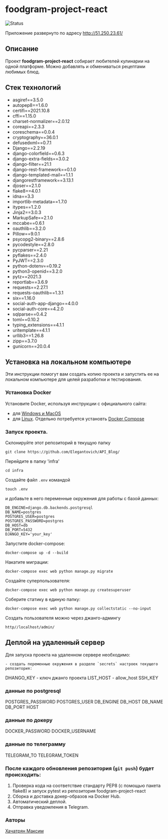 # foodgram-project-react


![Status](https://github.com/elegantovich/foodgram-project-react/actions/workflows/main.yml/badge.svg)


Приложение развернуто по адресу http://51.250.23.61/

## Описание

Проект **foodgram-project-react** собирает любителей кулинарии на одной платформе. Можно добавлять и обмениваться рецептами любимых блюд.

## Стек технологий

- asgiref==3.5.0
- autopep8==1.6.0
- certifi==2021.10.8
- cffi==1.15.0
- charset-normalizer==2.0.12
- coreapi==2.3.3
- coreschema==0.0.4
- cryptography==36.0.1
- defusedxml==0.7.1
- Django==2.2.19
- django-colorfield==0.6.3
- django-extra-fields==3.0.2
- django-filter==21.1
- django-rest-framework==0.1.0
- django-templated-mail==1.1.1
- djangorestframework==3.13.1
- djoser==2.1.0
- flake8==4.0.1
- idna==3.3
- importlib-metadata==1.7.0
- itypes==1.2.0
- Jinja2==3.0.3
- MarkupSafe==2.1.0
- mccabe==0.6.1
- oauthlib==3.2.0
- Pillow==9.0.1
- psycopg2-binary==2.8.6
- pycodestyle==2.8.0
- pycparser==2.21
- pyflakes==2.4.0
- PyJWT==2.3.0
- python-dotenv==0.19.2
- python3-openid==3.2.0
- pytz==2021.3
- reportlab==3.6.9
- requests==2.27.1
- requests-oauthlib==1.3.1
- six==1.16.0
- social-auth-app-django==4.0.0
- social-auth-core==4.2.0
- sqlparse==0.4.2
- toml==0.10.2
- typing_extensions==4.1.1
- uritemplate==4.1.1
- urllib3==1.26.8
- zipp==3.7.0
- gunicorn==20.0.4
## Установка на локальном компьютере
Эти инструкции помогут вам создать копию проекта и запустить ее на локальном компьютере для целей разработки и тестирования.

### Установка Docker
Установите Docker, используя инструкции с официального сайта:
- для [Windows и MacOS](https://www.docker.com/products/docker-desktop)
- для [Linux](https://docs.docker.com/engine/install/ubuntu/). Отдельно потребуется установть [Docker Compose](https://docs.docker.com/compose/install/)

### Запуск проекта.
Склонируйте этот репозиторий в текущую папку
```
git clone https://github.com/Elegantovich/API_Blog/
```
Перейдите в папку 'infra'
```
cd infra
```
Создайте файл `.env` командой
```
touch .env
```
и добавьте в него переменные окружения для работы с базой данных:
```
DB_ENGINE=django.db.backends.postgresql
DB_NAME=postgres
POSTGRES_USER=postgres
POSTGRES_PASSWORD=postgres
DB_HOST=db
DB_PORT=5432 
DJANGO_KEY='your_key'
```
Запустите docker-compose:
```
docker-compose up -d --build
```
Накатите миграции:
```
docker-compose exec web python manage.py migrate
```
Создайте суперпользователя:
```
docker-compose exec web python manage.py createsuperuser
```
Соберите статику в единую папку:
```
docker-compose exec web python manage.py collectstatic --no-input
```
Создать пользователя можно через джанго-админгу
```
http//localhost/admin/
```

## Деплой на удаленный сервер
Для запуска проекта на удаленном сервере необходимо:
```
- создать переменные окружения в разделе `secrets` настроек текущего репозитория:
```
DHANGO_KEY - ключ джанго проекта
LIST_HOST - allow_host
SSH_KEY
### данные по postgresql
POSTGRES_PASSWORD
POSTGRES_USER
DB_ENGINE
DB_HOST
DB_NAME
DB_PORT
HOST
### данные по докеру
DOCKER_PASSWORD
DOCKER_USERNAME
### данные по телеграмму
TELEGRAM_TO
TELEGRAM_TOKEN 


### После каждого обновления репозитория (`git push`) будет происходить:
1. Проверка кода на соответствие стандарту PEP8 (с помощью пакета flake8) и запуск pytest из репозитория foodgram-project-react
2. Сборка и доставка докер-образов на Docker Hub.
3. Автоматический деплой.
4. Отправка уведомления в Telegram.


### Авторы

[Хачатрян Максим](https://github.com/Elegantovich)<br>

